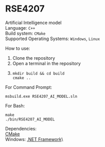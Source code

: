 # RSE4207
Artificial Intelligence model\
Language: `C++`\
Build system: `CMake`\
Supported Operating Systems: `Windows`, `Linux`

How to use:
1. Clone the repository
2. Open a terminal in the repository
3. ```
   mkdir build && cd build
   cmake ..
   
   ```
For Command Prompt:
```
msbuild.exe RSE4207_AI_MODEL.sln

```

For Bash:
```
make
./bin/RSE4207_AI_MODEL

```

Dependencies:\
[CMake](https://cmake.org/download/)\
Windows: [.NET Framework](https://dotnet.microsoft.com/en-us/download)\
